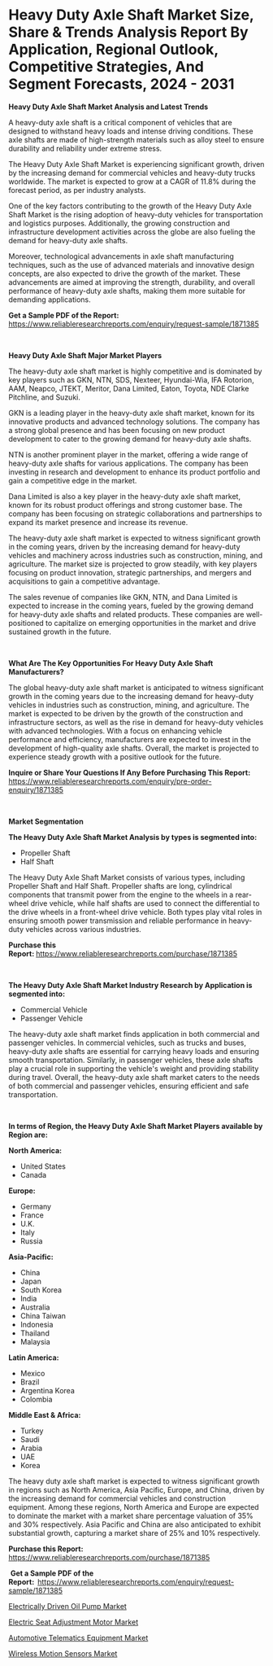 <p><h1>Heavy Duty Axle Shaft Market Size, Share & Trends Analysis Report By Application, Regional Outlook, Competitive Strategies, And Segment Forecasts, 2024 - 2031</h1></p><p><strong>Heavy Duty Axle Shaft Market Analysis and Latest Trends</strong></p>
<p><p>A heavy-duty axle shaft is a critical component of vehicles that are designed to withstand heavy loads and intense driving conditions. These axle shafts are made of high-strength materials such as alloy steel to ensure durability and reliability under extreme stress.</p><p>The Heavy Duty Axle Shaft Market is experiencing significant growth, driven by the increasing demand for commercial vehicles and heavy-duty trucks worldwide. The market is expected to grow at a CAGR of 11.8% during the forecast period, as per industry analysts.</p><p>One of the key factors contributing to the growth of the Heavy Duty Axle Shaft Market is the rising adoption of heavy-duty vehicles for transportation and logistics purposes. Additionally, the growing construction and infrastructure development activities across the globe are also fueling the demand for heavy-duty axle shafts.</p><p>Moreover, technological advancements in axle shaft manufacturing techniques, such as the use of advanced materials and innovative design concepts, are also expected to drive the growth of the market. These advancements are aimed at improving the strength, durability, and overall performance of heavy-duty axle shafts, making them more suitable for demanding applications.</p></p>
<p><strong>Get a Sample PDF of the Report:&nbsp;</strong> <a href="https://www.reliableresearchreports.com/enquiry/request-sample/1871385">https://www.reliableresearchreports.com/enquiry/request-sample/1871385</a></p>
<p>&nbsp;</p>
<p><strong>Heavy Duty Axle Shaft Major Market Players</strong></p>
<p><p>The heavy-duty axle shaft market is highly competitive and is dominated by key players such as GKN, NTN, SDS, Nexteer, Hyundai-Wia, IFA Rotorion, AAM, Neapco, JTEKT, Meritor, Dana Limited, Eaton, Toyota, NDE Clarke Pitchline, and Suzuki.</p><p>GKN is a leading player in the heavy-duty axle shaft market, known for its innovative products and advanced technology solutions. The company has a strong global presence and has been focusing on new product development to cater to the growing demand for heavy-duty axle shafts.</p><p>NTN is another prominent player in the market, offering a wide range of heavy-duty axle shafts for various applications. The company has been investing in research and development to enhance its product portfolio and gain a competitive edge in the market.</p><p>Dana Limited is also a key player in the heavy-duty axle shaft market, known for its robust product offerings and strong customer base. The company has been focusing on strategic collaborations and partnerships to expand its market presence and increase its revenue.</p><p>The heavy-duty axle shaft market is expected to witness significant growth in the coming years, driven by the increasing demand for heavy-duty vehicles and machinery across industries such as construction, mining, and agriculture. The market size is projected to grow steadily, with key players focusing on product innovation, strategic partnerships, and mergers and acquisitions to gain a competitive advantage.</p><p>The sales revenue of companies like GKN, NTN, and Dana Limited is expected to increase in the coming years, fueled by the growing demand for heavy-duty axle shafts and related products. These companies are well-positioned to capitalize on emerging opportunities in the market and drive sustained growth in the future.</p></p>
<p>&nbsp;</p>
<p><strong>What Are The Key Opportunities For Heavy Duty Axle Shaft Manufacturers?</strong></p>
<p><p>The global heavy-duty axle shaft market is anticipated to witness significant growth in the coming years due to the increasing demand for heavy-duty vehicles in industries such as construction, mining, and agriculture. The market is expected to be driven by the growth of the construction and infrastructure sectors, as well as the rise in demand for heavy-duty vehicles with advanced technologies. With a focus on enhancing vehicle performance and efficiency, manufacturers are expected to invest in the development of high-quality axle shafts. Overall, the market is projected to experience steady growth with a positive outlook for the future.</p></p>
<p><strong>Inquire or Share Your Questions If Any Before Purchasing This Report:</strong> <a href="https://www.reliableresearchreports.com/enquiry/pre-order-enquiry/1871385">https://www.reliableresearchreports.com/enquiry/pre-order-enquiry/1871385</a></p>
<p>&nbsp;</p>
<p><strong>Market Segmentation</strong></p>
<p><strong>The Heavy Duty Axle Shaft Market Analysis by types is segmented into:</strong></p>
<p><ul><li>Propeller Shaft</li><li>Half Shaft</li></ul></p>
<p><p>The Heavy Duty Axle Shaft Market consists of various types, including Propeller Shaft and Half Shaft. Propeller shafts are long, cylindrical components that transmit power from the engine to the wheels in a rear-wheel drive vehicle, while half shafts are used to connect the differential to the drive wheels in a front-wheel drive vehicle. Both types play vital roles in ensuring smooth power transmission and reliable performance in heavy-duty vehicles across various industries.</p></p>
<p><strong>Purchase this Report:&nbsp;</strong><a href="https://www.reliableresearchreports.com/purchase/1871385">https://www.reliableresearchreports.com/purchase/1871385</a></p>
<p>&nbsp;</p>
<p><strong>The Heavy Duty Axle Shaft Market Industry Research by Application is segmented into:</strong></p>
<p><ul><li>Commercial Vehicle</li><li>Passenger Vehicle</li></ul></p>
<p><p>The heavy-duty axle shaft market finds application in both commercial and passenger vehicles. In commercial vehicles, such as trucks and buses, heavy-duty axle shafts are essential for carrying heavy loads and ensuring smooth transportation. Similarly, in passenger vehicles, these axle shafts play a crucial role in supporting the vehicle's weight and providing stability during travel. Overall, the heavy-duty axle shaft market caters to the needs of both commercial and passenger vehicles, ensuring efficient and safe transportation.</p></p>
<p>&nbsp;</p>
<p><strong>In terms of Region, the Heavy Duty Axle Shaft Market Players available by Region are:</strong></p>
<p>
    <p> <strong> North America: </strong>
        <ul>
            <li>United States</li>
            <li>Canada</li>
        </ul>
        </p> 
    <p> <strong> Europe: </strong>
        <ul>
            <li>Germany</li>
            <li>France</li>
            <li>U.K.</li>
            <li>Italy</li>
            <li>Russia</li>
        </ul>
        </p> 
    <p> <strong> Asia-Pacific: </strong>
        <ul>
            <li>China</li>
            <li>Japan</li>
            <li>South Korea</li>
            <li>India</li>
            <li>Australia</li>
            <li>China Taiwan</li>
            <li>Indonesia</li>
            <li>Thailand</li>
            <li>Malaysia</li>
        </ul>
        </p> 
    <p> <strong> Latin America: </strong>
        <ul>
            <li>Mexico</li>
            <li>Brazil</li>
            <li>Argentina Korea</li>
            <li>Colombia</li>
        </ul>
        </p> 
    <p> <strong> Middle East & Africa: </strong>
        <ul>
            <li>Turkey</li>
            <li>Saudi</li>
            <li>Arabia</li>
            <li>UAE</li>
            <li>Korea</li>
        </ul>
    </p>
    </p>
<p><p>The heavy duty axle shaft market is expected to witness significant growth in regions such as North America, Asia Pacific, Europe, and China, driven by the increasing demand for commercial vehicles and construction equipment. Among these regions, North America and Europe are expected to dominate the market with a market share percentage valuation of 35% and 30% respectively. Asia Pacific and China are also anticipated to exhibit substantial growth, capturing a market share of 25% and 10% respectively.</p></p>
<p><strong>Purchase this Report: </strong><a href="https://www.reliableresearchreports.com/purchase/1871385">https://www.reliableresearchreports.com/purchase/1871385</a></p>
<p>&nbsp;<strong>Get a Sample PDF of the Report:&nbsp;&nbsp;</strong><a href="https://www.reliableresearchreports.com/enquiry/request-sample/1871385">https://www.reliableresearchreports.com/enquiry/request-sample/1871385</a></p>
<p><strong></strong></p>
<p><p><a href="https://view.publitas.com/reportprime-1/electrically-driven-oil-pump-market-insights-market-players-and-forecast-till-2030/">Electrically Driven Oil Pump Market</a></p><p><a href="https://view.publitas.com/reportprime-1/electric-seat-adjustment-motor-market-challenges-opportunities-and-growth-drivers-and-major-market-players-forecasted-for-period-from-2023-2030/">Electric Seat Adjustment Motor Market</a></p><p><a href="https://view.publitas.com/reportprime-1/automotive-telematics-equipment-market-size-and-growth-market-segmentation-regional-and-country-breakdowns-and-market-trends-for-period-from-2023-2030/">Automotive Telematics Equipment Market</a></p><p><a href="https://five-trouble-98a.notion.site/Wireless-Motion-Sensors-Market-Offer-Valuable-Insights-into-Market-Size-Market-Share-Market-Trends-b64cb3e61b5a413b916513e0c346fd99">Wireless Motion Sensors Market</a></p></p>